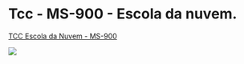 # Tcc - MS-900 - Escola da nuvem.

<a href="https://tome.app/dan-197/template-sales-pitch-clfjmdymj2ojl9d406b3k0z0z">TCC Escola da Nuvem - MS-900</a> 


<img src="https://ibb.co/DLKMJY3">
    
<blockquote class="imgur-embed-pub" lang="en" data-id="a/Z4z8AdJ" data-context="false" ><a href="//imgur.com/a/Z4z8AdJ"></a></blockquote><script async src="//s.imgur.com/min/embed.js" charset="utf-8"></script>
     
